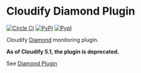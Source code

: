# Cloudify Diamond Plugin

[![Circle CI](https://circleci.com/gh/cloudify-cosmo/cloudify-diamond-plugin/tree/master.svg?style=shield)](https://circleci.com/gh/cloudify-cosmo/cloudify-diamond-plugin/tree/master)
[![PyPI](http://img.shields.io/pypi/dm/cloudify-diamond-plugin.svg)](http://img.shields.io/pypi/dm/cloudify-diamond-plugin.svg)
[![PypI](http://img.shields.io/pypi/v/cloudify-diamond-plugin.svg)](http://img.shields.io/pypi/v/cloudify-diamond-plugin.svg)

Cloudify [Diamond](https://github.com/BrightcoveOS/Diamond) monitoring plugin.

**As of Cloudify 5.1, the plugin is deprecated.**

See [Diamond Plugin](http://docs.getcloudify.org/latest/plugins/diamond)

